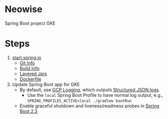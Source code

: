 # Neowise

Spring Boot project
GKE

# Steps

1. [start.spring.io](https://start.spring.io/#!type=gradle-project&language=kotlin&platformVersion=2.3.2.RELEASE&packaging=jar&jvmVersion=11&groupId=com.slalom&artifactId=neowise&name=neowise&description=Demo%20project%20for%20Spring%20Boot&packageName=com.slalom.neowise&dependencies=web,actuator,cloud-gcp)
    * [Git Info](https://docs.spring.io/spring-boot/docs/2.3.2.RELEASE/reference/html/howto.html#howto-git-info)
    * [Build Info](https://docs.spring.io/spring-boot/docs/2.3.2.RELEASE/gradle-plugin/reference/html/#integrating-with-actuator-build-info)
    * [Layered Jars](https://docs.spring.io/spring-boot/docs/2.3.2.RELEASE/gradle-plugin/reference/html/#packaging-layered-jars)
    * [Dockerfile](https://docs.spring.io/spring-boot/docs/2.3.2.RELEASE/reference/htmlsingle/#writing-the-dockerfile)
2.  Update Spring Boot app for GKE
    * By default, use [GCP Logging](https://cloud.spring.io/spring-cloud-static/spring-cloud-gcp/1.2.3.RELEASE/reference/html/#stackdriver-logging), which outputs [Structured JSON logs](https://cloud.google.com/logging/docs/structured-logging).
        * Use the `local` Spring Boot Profile to have normal log output, e.g., `SPRING_PROFILES_ACTIVE=local ./gradlew bootRun`
    * Enable graceful shutdown and liveness/readiness probes in [Spring Boot 2.3](https://spring.io/blog/2020/03/25/liveness-and-readiness-probes-with-spring-boot)
